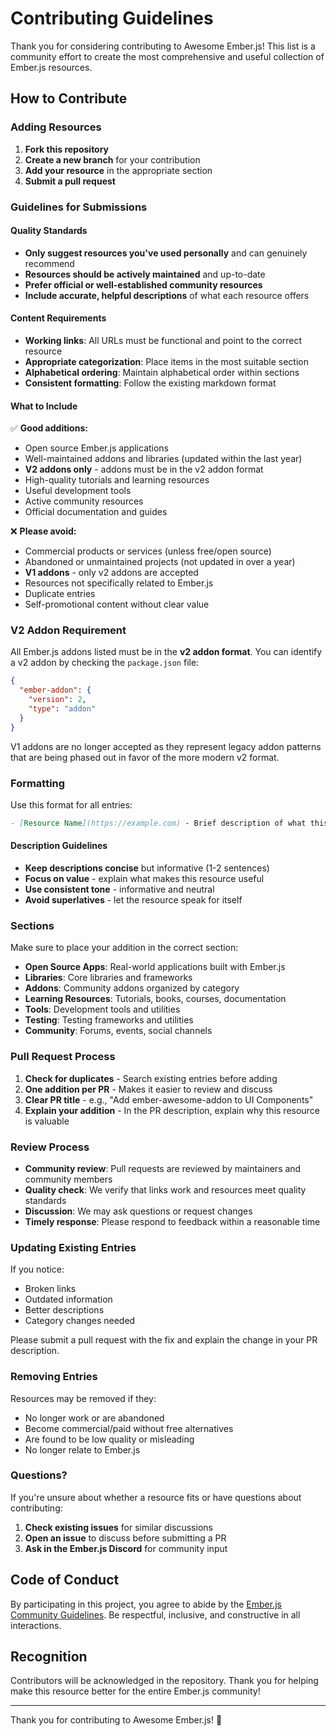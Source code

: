 # Contributing Guidelines

Thank you for considering contributing to Awesome Ember.js! This list is a community effort to create the most comprehensive and useful collection of Ember.js resources.

## How to Contribute

### Adding Resources

1. **Fork this repository**
2. **Create a new branch** for your contribution
3. **Add your resource** in the appropriate section
4. **Submit a pull request**

### Guidelines for Submissions

#### Quality Standards

- **Only suggest resources you've used personally** and can genuinely recommend
- **Resources should be actively maintained** and up-to-date
- **Prefer official or well-established community resources**
- **Include accurate, helpful descriptions** of what each resource offers

#### Content Requirements

- **Working links**: All URLs must be functional and point to the correct resource
- **Appropriate categorization**: Place items in the most suitable section
- **Alphabetical ordering**: Maintain alphabetical order within sections
- **Consistent formatting**: Follow the existing markdown format

#### What to Include

✅ **Good additions:**
- Open source Ember.js applications
- Well-maintained addons and libraries (updated within the last year)
- **V2 addons only** - addons must be in the v2 addon format
- High-quality tutorials and learning resources
- Useful development tools
- Active community resources
- Official documentation and guides

❌ **Please avoid:**
- Commercial products or services (unless free/open source)
- Abandoned or unmaintained projects (not updated in over a year)
- **V1 addons** - only v2 addons are accepted
- Resources not specifically related to Ember.js
- Duplicate entries
- Self-promotional content without clear value

### V2 Addon Requirement

All Ember.js addons listed must be in the **v2 addon format**. You can identify a v2 addon by checking the `package.json` file:

```json
{
  "ember-addon": {
    "version": 2,
    "type": "addon"
  }
}
```

V1 addons are no longer accepted as they represent legacy addon patterns that are being phased out in favor of the more modern v2 format.

### Formatting

Use this format for all entries:

```markdown
- [Resource Name](https://example.com) - Brief description of what this resource provides.
```

#### Description Guidelines

- **Keep descriptions concise** but informative (1-2 sentences)
- **Focus on value** - explain what makes this resource useful
- **Use consistent tone** - informative and neutral
- **Avoid superlatives** - let the resource speak for itself

### Sections

Make sure to place your addition in the correct section:

- **Open Source Apps**: Real-world applications built with Ember.js
- **Libraries**: Core libraries and frameworks
- **Addons**: Community addons organized by category
- **Learning Resources**: Tutorials, books, courses, documentation
- **Tools**: Development tools and utilities
- **Testing**: Testing frameworks and utilities
- **Community**: Forums, events, social channels

### Pull Request Process

1. **Check for duplicates** - Search existing entries before adding
2. **One addition per PR** - Makes it easier to review and discuss
3. **Clear PR title** - e.g., "Add ember-awesome-addon to UI Components"
4. **Explain your addition** - In the PR description, explain why this resource is valuable

### Review Process

- **Community review**: Pull requests are reviewed by maintainers and community members
- **Quality check**: We verify that links work and resources meet quality standards
- **Discussion**: We may ask questions or request changes
- **Timely response**: Please respond to feedback within a reasonable time

### Updating Existing Entries

If you notice:
- Broken links
- Outdated information
- Better descriptions
- Category changes needed

Please submit a pull request with the fix and explain the change in your PR description.

### Removing Entries

Resources may be removed if they:
- No longer work or are abandoned
- Become commercial/paid without free alternatives
- Are found to be low quality or misleading
- No longer relate to Ember.js

### Questions?

If you're unsure about whether a resource fits or have questions about contributing:

1. **Check existing issues** for similar discussions
2. **Open an issue** to discuss before submitting a PR
3. **Ask in the Ember.js Discord** for community input

## Code of Conduct

By participating in this project, you agree to abide by the [Ember.js Community Guidelines](https://emberjs.com/guidelines/). Be respectful, inclusive, and constructive in all interactions.

## Recognition

Contributors will be acknowledged in the repository. Thank you for helping make this resource better for the entire Ember.js community!

---

Thank you for contributing to Awesome Ember.js! 🧡